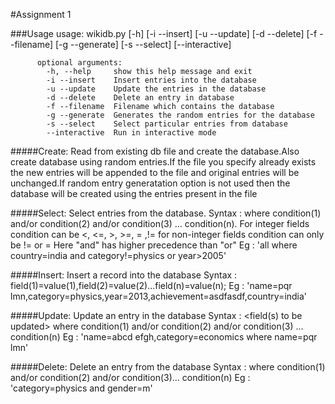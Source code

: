 #Assignment 1 


###Usage
          usage: wikidb.py [-h] [-i --insert] [-u --update] [-d --delete]
                 [-f --filename] [-g --generate] [-s --select] [--interactive]

          optional arguments:
            -h, --help     show this help message and exit
            -i --insert    Insert entries into the database
            -u --update    Update the entries in the database
            -d --delete    Delete an entry in database
            -f --filename  Filename which contains the database
            -g --generate  Generates the random entries for the database
            -s --select    Select particular entries from database
            --interactive  Run in interactive mode
            

#####Create:
           Read from existing db file and create 
           the database.Also create database using 
           random entries.If the file you specify already exists 
           the new entries will be appended to the file and 
           original entries will be unchanged.If random entry generatation 
           option is not used then the database will be created using 
           the entries present in the file

#####Select:
           Select entries from the database.
           Syntax : <fields to be selected> where 
           condition(1) and/or condition(2) and/or 
           condition(3) ... condition(n).
           For integer fields condition can be <, <=, >, >=, = ,!=
           for non-integer fields condition can only be != or =
           Here "and" has higher precedence than "or"
           Eg :   'all where country=india and category!=physics or year>2005'
           
#####Insert:
           Insert a record into the database
           Syntax : field(1)=value(1),field(2)=value(2)...field(n)=value(n);
           Eg : 'name=pqr lmn,category=physics,year=2013,achievement=asdfasdf,country=india'
  
#####Update:
           Update an entry in the database
           Syntax : <field(s) to be updated> where condition(1) 
           and/or condition(2) and/or condition(3) ... condition(n)
           Eg : 'name=abcd efgh,category=economics where name=pqr lmn'
        
#####Delete:
           Delete an entry from the database
           Syntax : where condition(1) and/or condition(2) and/or 
           condition(3)... condition(n)
           Eg : 'category=physics and gender=m'
           
